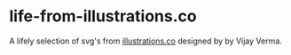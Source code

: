 # life-from-illustrations.co
A lifely selection of svg's from [illustrations.co]() designed by by Vijay Verma.
